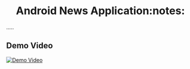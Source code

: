 <h1 align="center">Android News Application:notes:</h1>

.....

## Demo Video

[![Demo Video](https://user-images.githubusercontent.com/75041108/219481638-ca5f8eb5-a321-4fd4-824b-04b6b440c158.png)](https://drive.google.com/file/d/1i7PyFuSTKnb9le05G5PPD7PM_gjdeP_6/view?usp=sharing)

